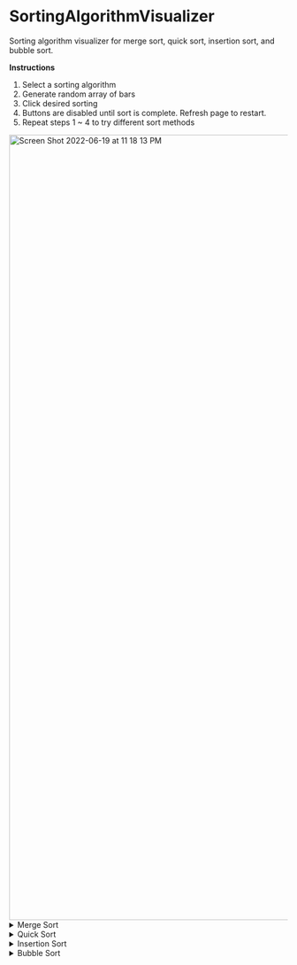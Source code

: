 # SortingAlgorithmVisualizer

Sorting algorithm visualizer for merge sort, quick sort, insertion sort, and bubble sort.

**Instructions**
1. Select a sorting algorithm
2. Generate random array of bars
3. Click desired sorting
4. Buttons are disabled until sort is complete. Refresh page to restart.
5. Repeat steps 1 ~ 4 to try different sort methods


<img width="1418" alt="Screen Shot 2022-06-19 at 11 18 13 PM" src="https://user-images.githubusercontent.com/76458258/174485601-79502b80-e1a9-4d4f-94dc-bd7eeb6a15b0.png">

<details>
<summary>Merge Sort</summary>
<img width="1440" alt="Screen Shot 2022-06-19 at 11 22 11 PM" src="https://user-images.githubusercontent.com/76458258/174485712-b35b4ba7-6665-4a40-ab16-0f502eda39df.png">
</details>

<details>
<summary>Quick Sort</summary>
<img width="1440" alt="Screen Shot 2022-06-19 at 11 24 27 PM" src="https://user-images.githubusercontent.com/76458258/174485819-2389c25b-e522-4f7a-b315-f3cf55a01527.png">
</details>

<details>
<summary>Insertion Sort</summary>
<img width="1440" alt="Screen Shot 2022-06-19 at 11 25 34 PM" src="https://user-images.githubusercontent.com/76458258/174485869-fa207456-b064-4a4f-9957-387292f0ad3f.png">
</details>

<details>
<summary>Bubble Sort</summary>
<img width="1440" alt="Screen Shot 2022-06-19 at 11 27 05 PM" src="https://user-images.githubusercontent.com/76458258/174485944-49b176e5-dfcc-4d91-ae43-88106013264c.png">
</details>


